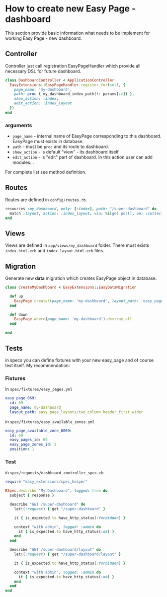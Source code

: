 # How to create new Easy Page - dashboard

This section provide basic information what needs to be implement for working Easy Page - new dashboard.

## Controller
Controller just call registration EasyPageHandler which provide all necessary DSL for future dashboard.

```ruby title="Example of dashboard controller" lineNumbers
class DashboardController < ApplicationController
  EasyExtensions::EasyPageHandler.register_for(self, {
    page_name: 'my-dashboard',
    path: proc { my_dashboard_index_path(t: params[:t]) },
    show_action: :index,
    edit_action: :index_layout
  })
end

```

### arguments
* `page_name` - internal name of EasyPage corresponding to this dashboard. EasyPage must exists in database.
* `path` - must be `proc` and its route to dashboard. 
* `show_action` - is default "view" - its dashboard itself
* `edit_action` - is "edit" part of dashboard. In this action user can add modules...

For complete list see method definition.

## Routes
Routes are defined in `config/routes.rb`.

```ruby
resources :my_dashboard, only: [:index], path: "/super-dashboard" do
  match :layout, action: :index_layout, via: %i[get post], on: :collection
end
```
## Views
Views are defined in `app/views/my_dashboard` folder. There must exists `index.html.erb` and `index_layout.html.erb` files.

## Migration
Generate new **data** migration which creates EasyPage object in database.

```ruby lineNumbers
class CreateMyDashboard < EasyExtensions::EasyDataMigration

  def up
    EasyPage.create!(page_name: 'my-dashboard', layout_path: 'easy_page_layouts/two_column_header_three_rows_right_sidebar')
  end

  def down
    EasyPage.where(page_name: 'my-dashboard').destroy_all
  end

end
```
## Tests
in specs you can define fixtures with your new easy_page and of course test itself. My recommendation:

### Fixtures
in `spec/fixtures/easy_pages.yml`
```yaml
easy_page_069:
  id: 69
  page_name: my-dashboard
  layout_path: easy_page_layouts/two_column_header_first_wider

```

in `spec/fixtures/easy_available_zones.yml`
```yaml
easy_page_available_zone_0069:
  id: 69
  easy_pages_id: 69
  easy_page_zones_id: 2
  position: 1
```

### Test
in `spec/requests/dashboard_controller_spec.rb`

```ruby title="requests spec example" lineNumbers
require "easy_extensions/spec_helper"

RSpec.describe "My Dashboard", logged: true do
  subject { response }

  describe "GET /super-dashboard" do
    let!(:request) { get "/super-dashboard" }

    it { is_expected.to have_http_status(:forbidden) }

    context "with admin", logged: :admin do
      it { is_expected.to have_http_status(:ok) }
    end
  end

  describe "GET /super-dashboard/layout" do
    let!(:request) { get "/super-dashboard/layout" }

    it { is_expected.to have_http_status(:forbidden) }

    context "with admin", logged: :admin do
      it { is_expected.to have_http_status(:ok) }
    end
  end
end

```
